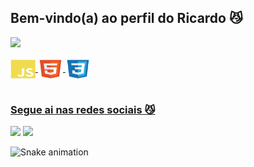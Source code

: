 ## Bem-vindo(a) ao perfil do Ricardo 😼

 <div>
   <a href="https://github.com/Kakiroto">
   <img height="180em" src="https://github-readme-stats.vercel.app/api?username=Kakiroto&show_icons=true&theme=dark&include_all_commits=true&count_private=true"/>

</div>
<div style="display: inline_block"><br>
  <img align="center" alt="Js" height="30" width="40" src="https://raw.githubusercontent.com/devicons/devicon/master/icons/javascript/javascript-plain.svg">
  <img align="center" alt="HTML" height="30" width="40" src="https://raw.githubusercontent.com/devicons/devicon/master/icons/html5/html5-original.svg">
  <img align="center" alt="CSS" height="30" width="40" src="https://raw.githubusercontent.com/devicons/devicon/master/icons/css3/css3-original.svg">
</div>

<br>

 ### Segue ai nas redes sociais 😼

<div> 
  <a href="https://www.youtube.com/KK" target="_blank"><img src="https://img.shields.io/badge/YouTube-FF0000?style=for-the-badge&logo=youtube&logoColor=white" target="_blank"></a>
  <a href="https://instagram.com/ricardo_f702" target="_blank"><img src="https://img.shields.io/badge/-Instagram-%23E4405F?style=for-the-badge&logo=instagram&logoColor=white" target="_blank"></a> 
  
  ![Snake animation](https://github.com/Kakiroto/Kakiroto/blob/output/github-contribution-grid-snake.svg)

</div>
